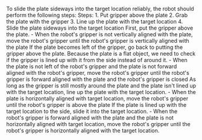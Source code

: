 To slide the plate sideways into the target location reliably, the robot should perform the following steps:
    Steps:  1. Put gripper above the plate  2. Grab the plate with the gripper  3. Line up the plate with the target location  4. Slide the plate sideways into the target location
    First, put the gripper above the plate.
    - When the robot's gripper is not vertically aligned with the plate, move the robot's gripper until the robot's gripper is vertically aligned with the plate
    If the plate becomes left of the gripper, go back to putting the gripper above the plate. Because the plate is a flat object, we need to check if the gripper is lined up with it from the side instead of around it.
    - When the plate is not left of the robot's gripper and the plate is not forward aligned with the robot's gripper, move the robot's gripper until the robot's gripper is forward aligned with the plate and the robot's gripper is closed
    As long as the gripper is still mostly around the plate and the plate isn't lined up with the target location, line up the plate with the target location.
    - When the plate is horizontally aligned with target location, move the robot's gripper until the robot's gripper is above the plate
    If the plate is lined up with the target location to the side, slide it into the target location.
    - When the robot's gripper is forward aligned with the plate and the plate is not horizontally aligned with target location, move the robot's gripper until the robot's gripper is horizontally aligned with the target location.